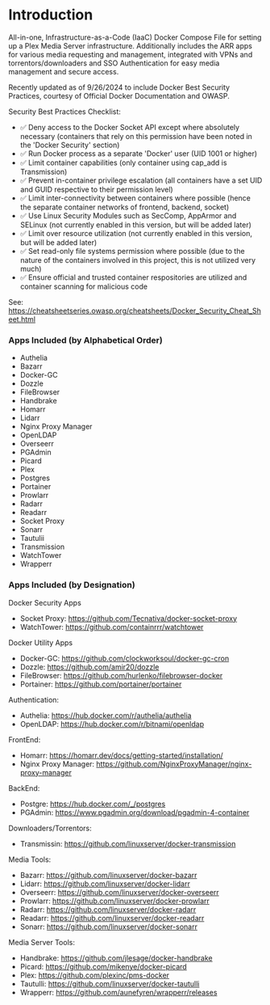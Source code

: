 # Introduction

All-in-one, Infrastructure-as-a-Code (IaaC) Docker Compose File for setting up a Plex Media Server infrastructure. Additionally includes the ARR apps for various media requesting and management, integrated with VPNs and torrentors/downloaders and SSO Authentication for easy media management and secure access.

Recently updated as of 9/26/2024 to include Docker Best Security Practices, courtesy of Official Docker Documentation and OWASP.

Security Best Practices Checklist:
- ✅ Deny access to the Docker Socket API except where absolutely necessary (containers that rely on this permission have been noted in the 'Docker Security' section)
- ✅ Run Docker process as a separate 'Docker' user (UID 1001 or higher)
- ✅ Limit container capabilities (only container using cap_add is Transmission)
- ✅ Prevent in-container privilege escalation (all containers have a set UID and GUID respective to their permission level)
- ✅ Limit inter-connectivity between containers where possible (hence the separate container networks of frontend, backend, socket)
- ✅ Use Linux Security Modules such as SecComp, AppArmor and SELinux (not currently enabled in this version, but will be added later)
- ✅ Limit over resource utilization (not currently enabled in this version, but will be added later)
- ✅ Set read-only file systems permission where possible (due to the nature of the containers involved in this project, this is not utilized very much)
- ✅ Ensure official and trusted container respositories are utilized and container scanning for malicious code

See: https://cheatsheetseries.owasp.org/cheatsheets/Docker_Security_Cheat_Sheet.html

### Apps Included (by Alphabetical Order)
- Authelia
- Bazarr
- Docker-GC
- Dozzle
- FileBrowser
- Handbrake
- Homarr
- Lidarr
- Nginx Proxy Manager
- OpenLDAP
- Overseerr
- PGAdmin
- Picard
- Plex
- Postgres
- Portainer
- Prowlarr
- Radarr
- Readarr
- Socket Proxy
- Sonarr
- Tautulii
- Transmission
- WatchTower
- Wrapperr

### Apps Included (by Designation)
Docker Security Apps
- Socket Proxy: https://github.com/Tecnativa/docker-socket-proxy
- WatchTower: https://github.com/containrrr/watchtower

Docker Utility Apps
- Docker-GC: https://github.com/clockworksoul/docker-gc-cron
- Dozzle: https://github.com/amir20/dozzle
- FileBrowser: https://github.com/hurlenko/filebrowser-docker
- Portainer: https://github.com/portainer/portainer

Authentication:
- Authelia: https://hub.docker.com/r/authelia/authelia
- OpenLDAP: https://hub.docker.com/r/bitnami/openldap

FrontEnd:
- Homarr: https://homarr.dev/docs/getting-started/installation/
- Nginx Proxy Manager: https://github.com/NginxProxyManager/nginx-proxy-manager

BackEnd:
- Postgre: https://hub.docker.com/_/postgres
- PGAdmin: https://www.pgadmin.org/download/pgadmin-4-container

Downloaders/Torrentors:
- Transmissin: https://github.com/linuxserver/docker-transmission

Media Tools:
- Bazarr: https://github.com/linuxserver/docker-bazarr
- Lidarr: https://github.com/linuxserver/docker-lidarr
- Overseerr: https://github.com/linuxserver/docker-overseerr
- Prowlarr: https://github.com/linuxserver/docker-prowlarr
- Radarr: https://github.com/linuxserver/docker-radarr
- Readarr: https://github.com/linuxserver/docker-readarr
- Sonarr: https://github.com/linuxserver/docker-sonarr

Media Server Tools:
- Handbrake: https://github.com/jlesage/docker-handbrake 
- Picard: https://github.com/mikenye/docker-picard
- Plex: https://github.com/plexinc/pms-docker
- Tautulli: https://github.com/linuxserver/docker-tautulli
- Wrapperr: https://github.com/aunefyren/wrapperr/releases
